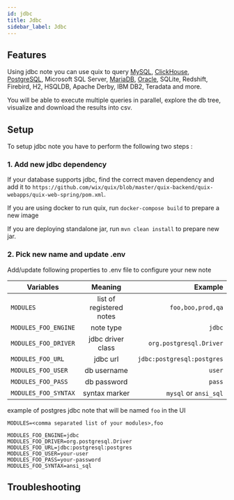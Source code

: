 ```yaml
---
id: jdbc
title: Jdbc
sidebar_label: Jdbc
---
```


## Features
Using jdbc note you can use quix to query 
[MySQL](mysql.md), 
[ClickHouse](clickhouse.md), 
[PostgreSQL](postgresql.md), 
Microsoft SQL Server, 
[MariaDB](mariadb.md), 
[Oracle](oracle.md), 
SQLite, 
Redshift, 
Firebird, 
H2, 
HSQLDB, 
Apache Derby, 
IBM DB2, 
Teradata and more. 

You will be able to execute multiple queries in parallel, explore the db tree, visualize and download the results into csv.

## Setup
To setup jdbc note you have to perform the following two steps :

### 1. Add new jdbc dependency
If your database supports jdbc, find the correct maven dependency and  add it to `https://github.com/wix/quix/blob/master/quix-backend/quix-webapps/quix-web-spring/pom.xml`.

If you are using docker to run quix, run `docker-compose build` to prepare a new image

If you are deploying standalone jar, run `mvn clean install` to prepare new jar. 

### 2. Pick new name and update .env

Add/update following properties to .env file to configure your new note    

| Variables        | Meaning           | Example  |
| ------------- |:-------------:| -----:|
| `MODULES`      | list of registered notes | `foo,boo,prod,qa` |
| `MODULES_FOO_ENGINE`      | note type | `jdbc` |
| `MODULES_FOO_DRIVER` | jdbc driver class      |   `org.postgresql.Driver` |
| `MODULES_FOO_URL` | jdbc url      |   `jdbc:postgresql:postgres` |
| `MODULES_FOO_USER` | db username      |   `user` |
| `MODULES_FOO_PASS` | db password      |   `pass` |
| `MODULES_FOO_SYNTAX` | syntax marker      |   `mysql` or `ansi_sql` |


example of postgres jdbc note that will be named `foo` in the UI

```properties
MODULES=<comma separated list of your modules>,foo

MODULES_FOO_ENGINE=jdbc
MODULES_FOO_DRIVER=org.postgresql.Driver
MODULES_FOO_URL=jdbc:postgresql:postgres
MODULES_FOO_USER=your-user
MODULES_FOO_PASS=your-password
MODULES_FOO_SYNTAX=ansi_sql
```

## Troubleshooting